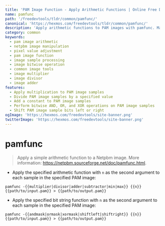 ```yaml
---
title: 'PAM Image Function - Apply Arithmetic Functions | Online Free DevTools by Hexmos'
name: pamfunc
path: '/freedevtools/tldr/common/pamfunc/'
canonical: 'https://hexmos.com/freedevtools/tldr/common/pamfunc/'
description: 'Apply arithmetic functions to PAM images with pamfunc. Manipulate pixel values using addition, subtraction, multiplication, division, and bitwise operations. Free online tool, no registration required.'
category: common
keywords:
  - pam image arithmetic
  - netpbm image manipulation
  - pixel value adjustment
  - pam image function
  - image sample processing
  - image bitwise operation
  - common image tools
  - image multiplier
  - image divisor
  - image adder
features:
  - Apply multiplication to PAM image samples
  - Divide PAM image samples by a specified value
  - Add a constant to PAM image samples
  - Perform bitwise AND, OR, and XOR operations on PAM image samples
  - Shift PAM image sample bits left or right
ogImage: 'https://hexmos.com/freedevtools/site-banner.png'
twitterImage: 'https://hexmos.com/freedevtools/site-banner.png'
---
```


# pamfunc

> Apply a simple arithmetic function to a Netpbm image.
> More information: <https://netpbm.sourceforge.net/doc/pamfunc.html>.

- Apply the specified arithmetic function with `n` as the second argument to each sample in the specified PAM image:

`pamfunc -{{multiplier|divisor|adder|subtractor|min|max}} {{n}} {{path/to/input.pam}} > {{path/to/output.pam}}`

- Apply the specified bit string function with `n` as the second argument to each sample in the specified PAM image:

`pamfunc -{{andmask|ormask|xormask|shiftleft|shiftright}} {{n}} {{path/to/input.pam}} > {{path/to/output.pam}}`
